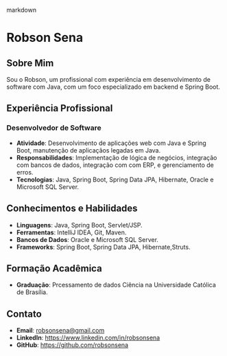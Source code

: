 markdown
# Robson Sena
## Sobre Mim
Sou o Robson, um profissional com experiência em desenvolvimento de software com Java, com um foco especializado em backend e Spring Boot.

## Experiência Profissional
### Desenvolvedor de Software
- **Atividade**: Desenvolvimento de aplicações web com Java e Spring Boot, manutenção de aplicaçãos legadas em Java.
- **Responsabilidades**: Implementação de lógica de negócios, integração com bancos de dados, integração com com ERP, e gerenciamento de erros.
- **Tecnologias**: Java, Spring Boot, Spring Data JPA, Hibernate, Oracle e Microsoft SQL Server.

## Conhecimentos e Habilidades
- **Linguagens**: Java, Spring Boot, Servlet/JSP.
- **Ferramentas**: IntelliJ IDEA, Git, Maven.
- **Bancos de Dados**: Oracle e Microsoft SQL Server.
- **Frameworks**: Spring Boot, Spring Data JPA, Hibernate,Struts.

## Formação Acadêmica
- **Graduação**: Prcessamento de dados Ciência na Universidade Católica de Brasília. 

## Contato
- **Email**: robsonsena@gmail.com
- **LinkedIn**: https://www.linkedin.com/in/robsonsena
- **GitHub**: https://github.com/robsonsena
